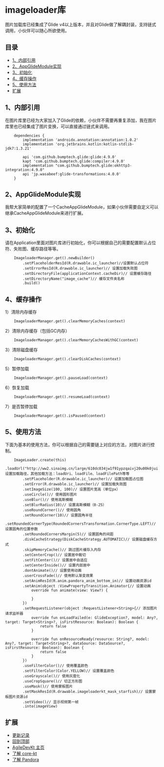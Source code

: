 # imageloader库
图片加载库已经集成了Glide v4以上版本，并且对Glide做了解耦封装，支持链式调用，小伙伴可以随心所欲使用。

## 目录
 - [1、内部引用](https://github.com/LZ9/AgileDevKt/blob/master/imageloaderkt/readme_imageloader.md#1内部引用)
 - [2、AppGlideModule实现](https://github.com/LZ9/AgileDevKt/blob/master/imageloaderkt/readme_imageloader.md#2appglidemodule实现)
 - [3、初始化](https://github.com/LZ9/AgileDevKt/blob/master/imageloaderkt/readme_imageloader.md#3初始化)
 - [4、缓存操作](https://github.com/LZ9/AgileDevKt/blob/master/imageloaderkt/readme_imageloader.md#4缓存操作)
 - [5、使用方法](https://github.com/LZ9/AgileDevKt/blob/master/imageloaderkt/readme_imageloader.md#5使用方法)
 - [扩展](https://github.com/LZ9/AgileDevKt/blob/master/imageloaderkt/readme_imageloader.md#扩展)

## 1、内部引用
在图片库里已经为大家加入了Glide的依赖，小伙伴不需要再重复添加，我在图片库里也已经集成了图片变换，可以直接通过链式来调用。
```
    dependencies {
        implementation 'androidx.annotation:annotation:1.0.2'
        implementation 'org.jetbrains.kotlin:kotlin-stdlib-jdk7:1.3.21'

        api 'com.github.bumptech.glide:glide:4.9.0'
        kapt 'com.github.bumptech.glide:compiler:4.9.0'
        implementation "com.github.bumptech.glide:okhttp3-integration:4.9.0"
        api 'jp.wasabeef:glide-transformations:4.0.0'
    }
```

## 2、AppGlideModule实现
我帮大家简单的配置了一个CacheAppGlideModule，如果小伙伴需要自定义可以继承CacheAppGlideModule来进行扩展。

## 3、初始化
请在Application里面对图片库进行初始化，你可以根据自己的需要配置默认占位符、失败图、缓存路径等等。
```
    ImageloaderManager.get().newBuilder()
        .setPlaceholderResId(R.drawable.ic_launcher)//设置默认占位符
        .setErrorResId(R.drawable.ic_launcher)// 设置加载失败图
        .setDirectoryFile(applicationContext.cacheDir)// 设置缓存路径
        .setDirectoryName("image_cache")// 缓存文件夹名称
        .build()
```

## 4、缓存操作
1）清除内存缓存
```
    ImageloaderManager.get().clearMemoryCaches(context)
```
2）清除内存缓存（包括GC内存）
```
    ImageloaderManager.get().clearMemoryCachesWithGC(context)
```
3）清除磁盘缓存
```
    ImageloaderManager.get().clearDiskCaches(context)
```
5）暂停加载
```
    ImageloaderManager.get().pauseLoad(context)
```
6）恢复加载
```
    ImageloaderManager.get().resumeLoad(context)
```
7）是否暂停加载
```
    ImageloaderManager.get().isPaused(context)
```

## 5、使用方法
下面为基本的使用方法，你可以根据自己的需要链上对应的方法，对图片进行控制。
```
    ImageLoader.create(this)
        .loadUrl("http://ww2.sinaimg.cn/large/610dc034jw1f91ypzqaivj20u00k0jui.jpg")// 设置加载路径，其他加载方法：loadUri、loadFile、loadFilePath等等
        .setPlaceholder(R.drawable.ic_launcher)// 设置加载图占位图
        .setError(R.drawable.ic_launcher)// 设置加载失败图
        .setImageSize(100, 100)// 设置图片宽高（单位px）
        .useCircle()// 使用圆形图片
        .useBlur()// 使用高斯模糊
        .setBlurRadius(10)// 设置高斯模糊（0-25）
        .useRoundCorner()// 使用圆角
        .setRoundCorner(10)// 设置圆角半径
        .setRoundedCornerType(RoundedCornersTransformation.CornerType.LEFT)// 设置圆角的位置参数
        .setRoundedCornersMargin(5)// 设置圆角的间距
        .diskCacheStrategy(DiskCacheStrategy.AUTOMATIC)// 设置磁盘缓存方式
        .skipMemoryCache()// 跳过图片缓存入内存
        .setCenterCrop()// 设置居中裁切
        .setFitCenter()// 设置居中自适应
        .setCenterInside()// 设置内部居中
        .dontAnimate()// 设置使用动画
        .userCrossFade()// 使用默认渐变效果
        .setAnimResId(R.anim.pandora_anim_bottom_in)// 设置动画资源id
        .setAnim(object :ViewPropertyTransition.Animator{// 设置动画
            override fun animate(view: View?) {

            }
        })
        .setRequestListener(object :RequestListener<String>{// 添加图片请求监听器
            override fun onLoadFailed(e: GlideException?, model: Any?, target: Target<String>?, isFirstResource: Boolean): Boolean {
                return false
            }

            override fun onResourceReady(resource: String?, model: Any?, target: Target<String>?, dataSource: DataSource?, isFirstResource: Boolean): Boolean {
                return false
            }
        })
        .useFilterColor()// 使用覆盖颜色
        .setFilterColor(Color.YELLOW)// 设置覆盖颜色
        .useGrayscale()// 使用灰度化
        .useCropSquare()// 切正方形图
        .useMask()// 使用蒙板图片
        .setMaskResId(R.drawable.imageloaderkt_mask_starfish)// 设置蒙板图片资源id
        .setVideo()// 显示视频第一帧
        .into(imageView)
```

## 扩展

- [更新记录](https://github.com/LZ9/AgileDevKt/blob/master/imageloaderkt/readme_imageloader_update.md)
- [回到顶部](https://github.com/LZ9/AgileDevKt/blob/master/imageloaderkt/readme_imageloader.md#imageloader库)
- [AgileDevKt 主页](https://github.com/LZ9/AgileDevKt)
- [了解 core-kt](https://github.com/LZ9/AgileDevKt/blob/master/corekt/readme_core.md)
- [了解 Pandora](https://github.com/LZ9/AgileDevKt/blob/master/pandora/document/readme_pandora.md)

